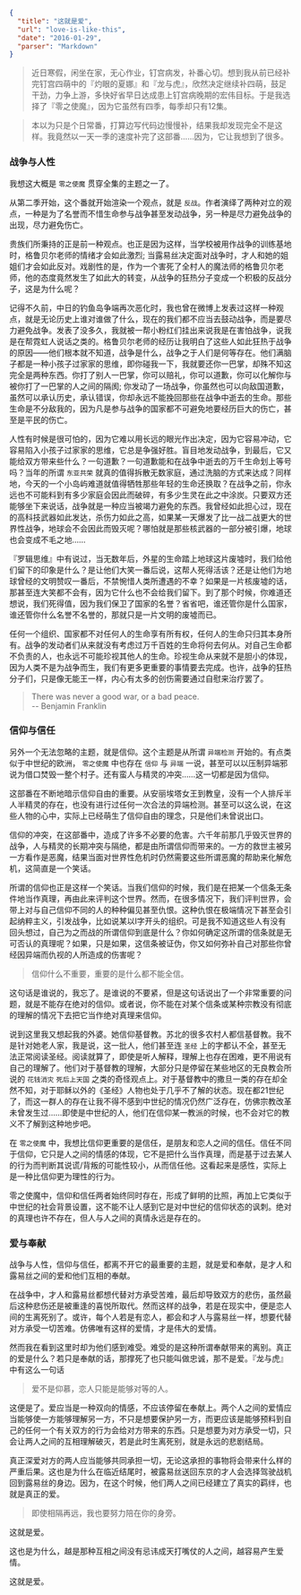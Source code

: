 ```json
{
  "title": "这就是爱",
  "url": "love-is-like-this",
  "date": "2016-01-29",
  "parser": "Markdown"
}
```

> 近日寒假，闲坐在家，无心作业，钉宫病发，补番心切。想到我从前已经补完钉宫四萌中的『灼眼的夏娜』和『龙与虎』，欣然决定继续补四萌，鼓足干劲，力争上游，多快好省早日达成患上钉宫病晚期的宏伟目标。于是我选择了『零之使魔』，因为它虽然有四季，每季却只有12集。

> 本以为只是个日常番，打算边写代码边慢慢补，结果我却发现完全不是这样。我竟然以一天一季的速度补完了这部番……因为，它让我想到了很多。

### 战争与人性

我想这大概是 `零之使魔` 贯穿全集的主题之一了。

从第二季开始，这个番就开始渲染一个观点，就是 `反战`。作者演绎了两种对立的观点，一种是为了名誉而不惜生命参与战争甚至发动战争，另一种是尽力避免战争的出现，尽力避免伤亡。

贵族们所秉持的正是前一种观点。也正是因为这样，当学校被用作战争的训练基地时，格鲁贝尔老师的情绪才会如此激烈; 当露易丝决定面对战争时，才人和她的姐姐们才会如此反对。戏剧性的是，作为一个害死了全村人的魔法师的格鲁贝尔老师，他的态度竟然发生了如此大的转变，从战争的狂热分子变成一个积极的反战分子，这是为什么呢？

记得不久前，中日的钓鱼岛争端再次恶化时，我也曾在微博上发表过这样一种观点，就是无论历史上谁对谁做了什么，现在的我们都不应当去鼓动战争，而是要尽力避免战争。发表了没多久，我就被一帮小粉红们挂出来说我是在害怕战争，说我是在帮霓虹人说话之类的。格鲁贝尔老师的经历让我明白了这些人如此狂热于战争的原因——他们根本就不知道，战争是什么，战争之于人们是何等存在。他们满脑子都是一种小孩子过家家的思维，即你碰我一下，我就要还你一巴掌，却殊不知这完全是两种东西。你打了别人一巴掌，你可以赔礼，你可以道歉，你可以化解你与被你打了一巴掌的人之间的隔阂; 你发动了一场战争，你虽然也可以向敌国道歉，虽然可以承认历史，承认错误，你却永远不能挽回那些在战争中逝去的生命。那些生命是不分敌我的，因为凡是参与战争的国家都不可避免地要经历巨大的伤亡，甚至是平民的伤亡。

人性有时候是很可怕的，因为它难以用长远的眼光作出决定，因为它容易冲动，它容易陷入小孩子过家家的思维，它总是争强好胜。盲目地发动战争，到最后，它又能给双方带来些什么？一句道歉？一句道歉能和在战争中逝去的万千生命划上等号吗？当年的所谓 `东亚共荣` 就真的值得拆散无数家庭，通过洗脑的方式来达成？同样地，今天的一个小岛屿难道就值得牺牲那些年轻的生命还换取？在战争之前，你永远也不可能料到有多少家庭会因此而破碎，有多少生灵在此之中涂炭。只要双方还能够坐下来说话，战争就是一种应当被竭力避免的东西。我曾经如此担心过，现在的高科技武器如此发达，杀伤力如此之高，如果某一天爆发了比一战二战更大的世界性战争，地球会不会因此而毁灭呢？哪怕就是那些核武器的一部分被引爆，地球也会变成不毛之地……

『罗辑思维』中有说过，当无数年后，外星的生命踏上地球这片废墟时，我们给他们留下的印象是什么？是让他们大笑一番后说，这帮人死得活该？还是让他们为地球曾经的文明赞叹一番后，不禁惋惜人类所遭遇的不幸？如果是一片核废墟的话，那甚至连大笑都不会有，因为它什么也不会给我们留下。到了那个时候，你难道还想说，我们死得值，因为我们保卫了国家的名誉？省省吧，谁还管你是什么国家，谁还管你什么名誉不名誉的，那就只是一片文明的废墟而已。

任何一个组织、国家都不对任何人的生命享有所有权，任何人的生命只归其本身所有。战争的发动者们从来就没有考虑过万千百姓的生命将何去何从。对自己生命都不负责的人，也永远不可能珍视其他人的生命。珍视生命从来就不是胆小的体现，因为人类不是为战争而生，我们有更多更重要的事情要去完成。也许，战争的狂热分子们，只是像无能王一样，内心有太多的创伤需要通过自慰来治疗罢了。

> There was never a good war, or a bad peace.  
> -- Benjamin Franklin

### 信仰与信任

另外一个无法忽略的主题，就是信仰。这个主题是从所谓 `异端检测` 开始的。有点类似于中世纪的欧洲， `零之使魔` 中也存在 `信仰` 与 `异端` 一说，甚至可以以压制异端邪说为借口焚毁一整个村子。还有蛮人与精灵的冲突……这一切都是因为信仰。

这部番在不断地暗示信仰自由的重要。从安丽埃塔女王到教皇，没有一个人排斥半人半精灵的存在，也没有进行过任何一次合法的异端检测。甚至可以这么说，在这些人物的心中，实际上已经萌生了信仰自由的理念，只是他们未曾说出口。

信仰的冲突，在这部番中，造成了许多不必要的危害。六千年前那几乎毁灭世界的战争，人与精灵的长期冲突与隔绝，都是由所谓信仰而带来的。一方的救世主被另一方看作是恶魔，结果当面对世界性危机时仍然需要这些所谓恶魔的帮助来化解危机，这简直是一个笑话。

所谓的信仰也正是这样一个笑话。当我们信仰的时候，我们是在把某一个信条无条件地当作真理，再由此来评判这个世界。然而，在很多情况下，我们评判世界，会带上对与自己信仰不同的人的种种偏见甚至仇恨。这种仇恨在极端情况下甚至会引起纳粹主义，引发战争，比如说某以I字开头的组织。可是我不知道这些人有没有回头想过，自己为之而战的所谓信仰到底是什么？你如何确定这所谓的信条就是无可否认的真理呢？如果，只是如果，这信条被证伪，你又如何弥补自己对那些你曾经因异端而仇视的人所造成的伤害呢？

> 信仰什么不重要，重要的是什么都不能全信。

这句话是谁说的，我忘了。是谁说的不要紧，但是这句话说出了一个非常重要的问题，就是不能存在绝对的信仰。或者说，你不能在对某个信条或某种宗教没有彻底的理解的情况下去把它当作绝对真理来信仰。

说到这里我又想起我的外婆。她信仰基督教。苏北的很多农村人都信基督教。我不是针对她老人家，我是说，这一批人，他们甚至连 `圣经` 上的字都认不全，甚至无法正常阅读圣经。阅读就算了，即使是听人解释，理解上也存在困难，更不用说有自己的理解了。他们对于基督教的理解，大部分只是停留在某些地区的无良教会所说的 `花钱消灾` `死后上天国` 之类的奇怪观点上。对于基督教中的撒旦一类的存在却全然不知，对于耶稣以外的《圣经》人物也处于几乎不了解的状态。现在都21世纪了，而这一群人的存在让我不得不感到中世纪的情况仍然广泛存在，仿佛宗教改革未曾发生过……即使是中世纪的人，他们在信仰某一教派的时候，也不会对它的教义不了解到这种地步吧。

在 `零之使魔` 中，我想比信仰更重要的是信任，是朋友和恋人之间的信任。信任不同于信仰，它只是人之间的情感的体现，它不是把什么当作真理，而是基于过去某人的行为而判断其说谎/背叛的可能性较小，从而信任他。这看起来是感性，实际上是一种比信仰更为理性的行为。

零之使魔中，信仰和信任两者始终同时存在，形成了鲜明的比照，再加上它类似于中世纪的社会背景设置，这不能不让人感到它是对中世纪的信仰状态的讽刺。绝对的真理也许不存在，但人与人之间的真情永远是存在的。

### 爱与奉献

战争与人性，信仰与信任，都离不开它的最重要的主题，就是爱和奉献，是才人和露易丝之间的爱和他们互相的奉献。

在战争中，才人和露易丝都想代替对方承受苦难，最后却导致双方的悲伤，虽然最后这种悲伤还是被重逢的喜悦所取代。然而这样的战争，若是在现实中，便是恋人间的生离死别了。或许，每个人若是有恋人，都会和才人与露易丝一样，想要代替对方承受一切苦难。仿佛唯有这样的爱情，才是伟大的爱情。

然而我在看到这里时却为他们感到难受。难受的是这种所谓奉献带来的离别。真正的爱是什么？若只是奉献的话，那撑死了也只能叫做忠诚，那不是爱。『龙与虎』中有这么一句话

> 爱不是仰慕，恋人只能是能够对等的人。

这便是了。爱应当是一种双向的情感，不应该停留在奉献上。两个人之间的爱情应当能够使一方能够理解另一方，不只是想要保护另一方，而更应该是能够预料到自己的任何一个有关双方的行为会给对方带来的东西。只是想要为对方承受一切，只会让两人之间的互相理解破灭，若是此时生离死别，就是永远的悲剧结局。

真正深爱对方的两人应当能够共同承担一切，无论这承担的事物将会带来什么样的严重后果。这也是为什么在临近结尾时，被露易丝送回东京的才人会选择驾驶战机回到露易丝的身边。因为，在这个时候，他们两人之间已经建立了真实的羁绊，也就是真正的爱。

> 即使相隔再远，我也要努力陪在你的身旁。

这就是爱。

这也是为什么，越是那种互相之间没有忌讳成天打嘴仗的人之间，越容易产生爱情。

这就是爱。